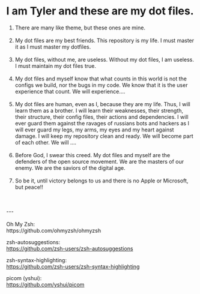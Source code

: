 <h1>I am Tyler and these are my dot files. </h1> 

<p>
  <ol>    
    <li>There are many like theme, but these ones are mine.</li>
    <br><li>My dot files are my best friends. This repository is my life. I must master it as I must master my dotfiles.</li>
    <br><li>My dot files, without me, are useless. Without my dot files, I am useless. I must maintain my dot files true. </li>
    <br><li>My dot files and myself know that what counts in this world is not the configs we build, nor the bugs in my code. We know that it is the user experience that count. We will experience….</li>
    <br><li>My dot files are human, even as I, because they are my life. Thus, I will learn them as a brother. I will learn their weaknesses, their strength, their structure, their config files, their actions and dependencies. I will ever guard them against the ravages of russians bots and hackers as I will ever guard my legs, my arms, my eyes and my heart against damage. I will keep my repository clean and ready. We will become part of each other. We will ….</li>
    <br><li>Before God, I swear this creed. My dot files and myself are the defenders of the open source movement. We are the masters of our enemy. We are the saviors of the digital age.</li>
    <br><li>So be it, until victory belongs to us and there is no Apple or Microsoft, but peace!!</li>
  </ol>
  <br><br>---
  <br><br>
  Oh My Zsh:
  <br>https://github.com/ohmyzsh/ohmyzsh

  zsh-autosuggestions:
  <br>https://github.com/zsh-users/zsh-autosuggestions

  zsh-syntax-highlighting:
  <br>https://github.com/zsh-users/zsh-syntax-highlighting

  picom (yshui):
  <br>https://github.com/yshui/picom
  </p>
